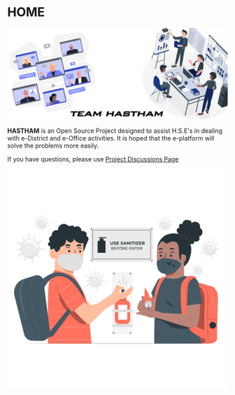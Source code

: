 # HOME

![](.gitbook/assets/bg12.jpg)

  **HASTHAM** is an Open Source Project designed to assist H.S.E's in dealing with e-District and e-Office activities. It is hoped that the e-platform will solve the problems more easily.

If you have questions, please use [Project Discussions Page](https://github.com/hasthamalp/LOCKALP/discussions)

![](.gitbook/assets/kids-using-hand-sanitizer-at-school-pana.png)

